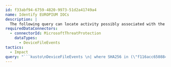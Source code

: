 ```yaml
---
id: f33abf94-6759-4820-9973-51d2a41749a4
name: Identify EUROPIUM IOCs
description: |
  The following query can locate activity possibly associated with the EUROPIUM threat actor
requiredDataConnectors:
  - connectorId: MicrosoftThreatProtection
    dataTypes:
      - DeviceFileEvents
tactics:
  - Impact
query: "```kusto\nDeviceFileEvents \n| where SHA256 in (\"f116acc6508843f59e59fb5a8d643370dce82f492a217764521f46a856cc4cb5\",\"e1204ebbd8f15dbf5f2e41dddc5337e3182fc4daf75b05acc948b8b965480ca0\",\"bad65769c0b416bb16a82b5be11f1d4788239f8b2ba77ae57948b53a69e230a6\",\"bb45d8ffe245c361c04cca44d0df6e6bd7596cabd70070ffe0d9f519e3b620ea\",\"d1bec48c2a6a014d3708d210d48b68c545ac086f103016a20e862ac4a189279e\",\"fb49dce92f9a028a1da3045f705a574f3c1997fe947e2c69699b17f07e5a552b\",\"45bf0057b3121c6e444b316afafdd802d16083282d1cbfde3cdbf2a9d0915ace\",\"f8db380cc495e98c38a9fb505acba6574cbb18cfe5d7a2bb6807ad1633bf2df8\",\"7ad64b64e0a4e510be42ba631868bbda8779139dc0daad9395ab048306cc83c5\",\"cad2bc224108142b5aa19d787c19df236b0d12c779273d05f9b0298a63dc1fe5\",\"84be43f5830707cd421979f6775e9edde242bab98003644b3b491dbc08cc7c3e\")\n```"
---
```


